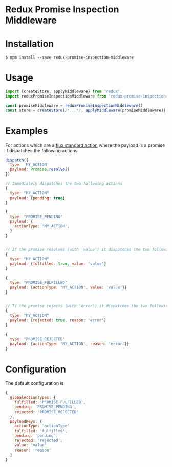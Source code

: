 # Redux Promise Inspection Middleware

# Installation

```
$ npm install --save redux-promise-inspection-middleware
```

# Usage

```js
import {createStore, applyMiddleware} from 'redux';
import reduxPromiseInspectionMiddleware from 'redux-promise-inspection-middleware';

const promiseMiddleware = reduxPromiseInspectionMiddleware()
const store = createStore(/*...*/, applyMiddleware(promiseMiddleware));
```

# Examples

For actions which are a [flux standard action]() where the payload is a promise if dispatches the following actions
```js
dispatch({
  type: 'MY_ACTION'
  payload: Promise.resolve()
})

// Immediately dispatches the two following actions
{
  type: "MY_ACTION"
  payload: {pending: true}
}

{
  type: "PROMISE_PENDING"
  payload: {
    actionType: 'MY_ACTION',
  }
}


// If the promise resolves (with 'value') it dispatches the two following actions
{
  type: "MY_ACTION"
  payload: {fulfilled: true, value: 'value'}
}

{
  type: "PROMISE_FULFILLED"
  payload: {actionType: 'MY_ACTION', value: 'value'}}
}


// If the promise rejects (with 'error') it dispatches the two following actions
{
  type: "MY_ACTION"
  payload: {rejected: true, reason: 'error'}
}

{
  type: "PROMISE_REJECTED"
  payload: {actionType: 'MY_ACTION', reason: 'error'}}
}
```

# Configuration

The default configuration is
```js
{
  globalActionTypes: {
    fulfilled: 'PROMISE_FULFILLED',
    pending: 'PROMISE_PENDING',
    rejected: 'PROMISE_REJECTED'
  },
  payloadKeys: {
    actionType: 'actionType'
    fulfilled: 'fulfilled',
    pending: 'pending',
    rejected: 'rejected',
    value: 'value'
    reason: 'reason'
  }
}
```
